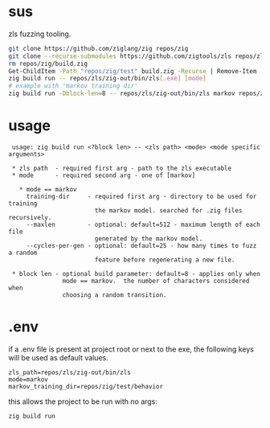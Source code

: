 # sus

zls fuzzing tooling.

```bash
git clone https://github.com/ziglang/zig repos/zig
git clone --recurse-submodules https://github.com/zigtools/zls repos/zls
rm repos/zig/build.zig
Get-ChildItem -Path "repos/zig/test" build.zig -Recurse | Remove-Item
zig build run -- repos/zls/zig-out/bin/zls[.exe] [mode]
# example with 'markov training dir'
zig build run -Dblock-len=8 -- repos/zls/zig-out/bin/zls markov repos/zig/test/
```

# usage

```console
 usage: zig build run <?block len> -- <zls path> <mode> <mode specific arguments>

 * zls path  - required first arg - path to the zls executable
 * mode      - required second arg - one of [markov]

   * mode == markov
     training-dir     - required first arg - directory to be used for training
                        the markov model. searched for .zig files recursively.
     --maxlen         - optional: default=512 - maximum length of each file
                        generated by the markov model.
     --cycles-per-gen - optional: default=25 - how many times to fuzz a random
                        feature before regenerating a new file.

 * block len - optional build parameter: default=8 - applies only when
               mode == markov.  the number of characters considered when
               choosing a random transition.
```

# .env
if a .env file is present at project root or next to the exe, the following keys will be used as default values.  
```console
zls_path=repos/zls/zig-out/bin/zls
mode=markov
markov_training_dir=repos/zig/test/behavior
```

this allows the project to be run with no args:
```console
zig build run
```
